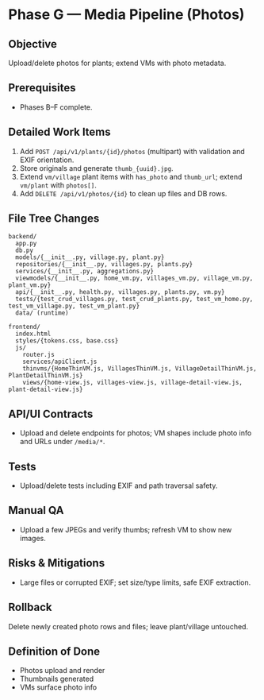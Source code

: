 # Phase G — Media Pipeline (Photos)
## Objective
Upload/delete photos for plants; extend VMs with photo metadata.

## Prerequisites
- Phases B–F complete.

## Detailed Work Items
1. Add `POST /api/v1/plants/{id}/photos` (multipart) with validation and EXIF orientation.
2. Store originals and generate `thumb_{uuid}.jpg`.
3. Extend `vm/village` plant items with `has_photo` and `thumb_url`; extend `vm/plant` with `photos[]`.
4. Add `DELETE /api/v1/photos/{id}` to clean up files and DB rows.

## File Tree Changes
```
backend/
  app.py
  db.py
  models/{__init__.py, village.py, plant.py}
  repositories/{__init__.py, villages.py, plants.py}
  services/{__init__.py, aggregations.py}
  viewmodels/{__init__.py, home_vm.py, villages_vm.py, village_vm.py, plant_vm.py}
  api/{__init__.py, health.py, villages.py, plants.py, vm.py}
  tests/{test_crud_villages.py, test_crud_plants.py, test_vm_home.py, test_vm_village.py, test_vm_plant.py}
  data/ (runtime)
```

```
frontend/
  index.html
  styles/{tokens.css, base.css}
  js/
    router.js
    services/apiClient.js
    thinvms/{HomeThinVM.js, VillagesThinVM.js, VillageDetailThinVM.js, PlantDetailThinVM.js}
    views/{home-view.js, villages-view.js, village-detail-view.js, plant-detail-view.js}
```

## API/UI Contracts
- Upload and delete endpoints for photos; VM shapes include photo info and URLs under `/media/*`.

## Tests
- Upload/delete tests including EXIF and path traversal safety.

## Manual QA
- Upload a few JPEGs and verify thumbs; refresh VM to show new images.

## Risks & Mitigations
- Large files or corrupted EXIF; set size/type limits, safe EXIF extraction.

## Rollback
Delete newly created photo rows and files; leave plant/village untouched.

## Definition of Done
- Photos upload and render
- Thumbnails generated
- VMs surface photo info
